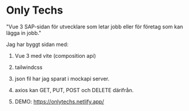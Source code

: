 # Only Techs

"Vue 3 SAP-sidan för utvecklare som letar jobb eller för företag som kan lägga in jobb."

Jag har byggt sidan med:

1. Vue 3 med vite (composition api)
2. tailwindcss
3. json fil har jag sparat i mockapi server.
4. axios kan GET, PUT, POST och DELETE därifrån.

5. DEMO: https://onlytechs.netlify.app/
